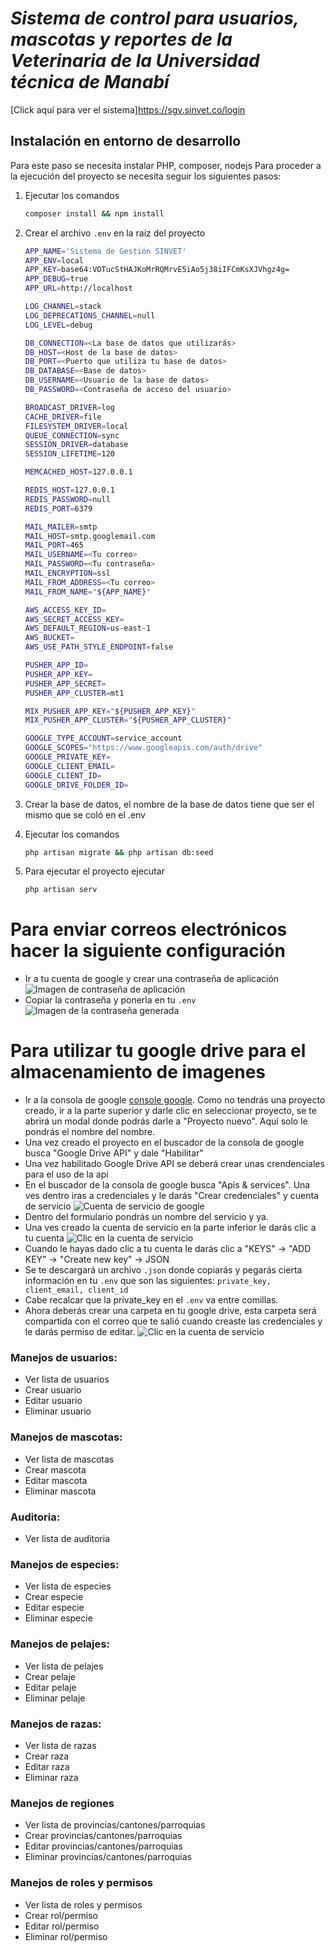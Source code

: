 # **_Sistema de control para usuarios, mascotas y reportes de la Veterinaria de la Universidad técnica de Manabí_**
[Click aquí para ver el sistema]https://sgv.sinvet.co/login
## **Instalación en entorno de desarrollo**

Para este paso se necesita instalar PHP, composer, nodejs
Para proceder a la ejecución del proyecto se necesita seguir los siguientes pasos:

1. Ejecutar los comandos
    ```bash
    composer install && npm install
    ```
2. Crear el archivo `.env` en la raíz del proyecto

    ```bash
    APP_NAME='Sistema de Gestión SINVET'
    APP_ENV=local
    APP_KEY=base64:VOTucStHAJKoMrRQMrvE5iAo5j38iIFCmKsXJVhgz4g=
    APP_DEBUG=true
    APP_URL=http://localhost

    LOG_CHANNEL=stack
    LOG_DEPRECATIONS_CHANNEL=null
    LOG_LEVEL=debug

    DB_CONNECTION=<La base de datos que utilizarás>
    DB_HOST=<Host de la base de datos>
    DB_PORT=<Puerto que utiliza tu base de datos>
    DB_DATABASE=<Base de datos>
    DB_USERNAME=<Usuario de la base de datos>
    DB_PASSWORD=<Contraseña de acceso del usuario>

    BROADCAST_DRIVER=log
    CACHE_DRIVER=file
    FILESYSTEM_DRIVER=local
    QUEUE_CONNECTION=sync
    SESSION_DRIVER=database
    SESSION_LIFETIME=120

    MEMCACHED_HOST=127.0.0.1

    REDIS_HOST=127.0.0.1
    REDIS_PASSWORD=null
    REDIS_PORT=6379

    MAIL_MAILER=smtp
    MAIL_HOST=smtp.googlemail.com
    MAIL_PORT=465
    MAIL_USERNAME=<Tu correo>
    MAIL_PASSWORD=<Tu contraseña>
    MAIL_ENCRYPTION=ssl
    MAIL_FROM_ADDRESS=<Tu correo>
    MAIL_FROM_NAME="${APP_NAME}"

    AWS_ACCESS_KEY_ID=
    AWS_SECRET_ACCESS_KEY=
    AWS_DEFAULT_REGION=us-east-1
    AWS_BUCKET=
    AWS_USE_PATH_STYLE_ENDPOINT=false

    PUSHER_APP_ID=
    PUSHER_APP_KEY=
    PUSHER_APP_SECRET=
    PUSHER_APP_CLUSTER=mt1

    MIX_PUSHER_APP_KEY="${PUSHER_APP_KEY}"
    MIX_PUSHER_APP_CLUSTER="${PUSHER_APP_CLUSTER}"

    GOOGLE_TYPE_ACCOUNT=service_account
    GOOGLE_SCOPES="https://www.googleapis.com/auth/drive"
    GOOGLE_PRIVATE_KEY=
    GOOGLE_CLIENT_EMAIL=
    GOOGLE_CLIENT_ID=
    GOOGLE_DRIVE_FOLDER_ID=
    ```

3. Crear la base de datos, el nombre de la base de datos tiene que ser el mismo que se coló en el .env
4. Ejecutar los comandos
    ```bash
    php artisan migrate && php artisan db:seed
    ```
5. Para ejecutar el proyecto ejecutar
    ```bash
    php artisan serv
    ```

# Para enviar correos electrónicos hacer la siguiente configuración

-   Ir a tu cuenta de google y crear una contraseña de aplicación
    ![Imagen de contraseña de aplicación](https://github.com/Krlss/vet_utm_laravel/blob/master/storage/paso_1_email.png)
-   Copiar la contraseña y ponerla en tu `.env`
    ![Imagen de la contraseña generada](https://github.com/Krlss/vet_utm_laravel/blob/master/storage/pass_email.png)

# Para utilizar tu google drive para el almacenamiento de imagenes

-   Ir a la consola de google [console google](https://console.cloud.google.com/).
    Como no tendrás una proyecto creado, ir a la parte superior y darle clic en seleccionar proyecto, se te abrirá un modal donde podrás darle a "Proyecto nuevo". Aquí solo le pondrás el nombre del nombre.
-   Una vez creado el proyecto en el buscador de la consola de google busca "Google Drive API" y dale "Habilitar"
-   Una vez habilitado Google Drive API se deberá crear unas crendenciales para el uso de la api
-   En el buscador de la consola de google busca "Apis & services". Una ves dentro iras a credenciales y le darás "Crear credenciales" y cuenta de servicio
    ![Cuenta de servicio de google](https://github.com/Krlss/vet_utm_laravel/blob/master/storage/cuenta_de_servicio_credenciales.png)
-   Dentro del formulario pondrás un nombre del servicio y ya.
-   Una ves creado la cuenta de servicio en la parte inferior le darás clic a tu cuenta
    ![Clic en la cuenta de servicio](https://github.com/Krlss/vet_utm_laravel/blob/master/storage/clic_cuenta_de_servicios.png)
-   Cuando le hayas dado clic a tu cuenta le darás clic a "KEYS" -> "ADD KEY" -> "Create new key" -> JSON
-   Se te descargará un archivo `.json` donde copiarás y pegarás cierta información en tu `.env` que son las siguientes:
    `private_key, client_email, client_id`
-   Cabe recalcar que la private_key en el `.env` va entre comillas.
-   Ahora deberás crear una carpeta en tu google drive, esta carpeta será compartida con el correo que te salió cuando creaste las credenciales y le darás permiso de editar.
    ![Clic en la cuenta de servicio](https://github.com/Krlss/vet_utm_laravel/blob/master/storage/clic_cuenta_de_servicios.png)

### Manejos de usuarios:

-   Ver lista de usuarios
-   Crear usuario
-   Editar usuario
-   Eliminar usuario

### Manejos de mascotas:

-   Ver lista de mascotas
-   Crear mascota
-   Editar mascota
-   Eliminar mascota

### Auditoria:

-   Ver lista de auditoria

### Manejos de especies:

-   Ver lista de especies
-   Crear especie
-   Editar especie
-   Eliminar especie

### Manejos de pelajes:

-   Ver lista de pelajes
-   Crear pelaje
-   Editar pelaje
-   Eliminar pelaje

### Manejos de razas:

-   Ver lista de razas
-   Crear raza
-   Editar raza
-   Eliminar raza

### Manejos de regiones

-   Ver lista de provincias/cantones/parroquias
-   Crear provincias/cantones/parroquias
-   Editar provincias/cantones/parroquias
-   Eliminar provincias/cantones/parroquias

### Manejos de roles y permisos

-   Ver lista de roles y permisos
-   Crear rol/permiso
-   Editar rol/permiso
-   Eliminar rol/permiso

